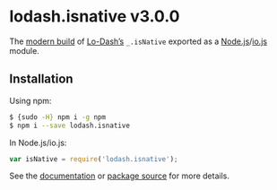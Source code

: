 # lodash.isnative v3.0.0

The [modern build](https://github.com/lodash/lodash/wiki/Build-Differences) of [Lo-Dash’s](https://lodash.com/) `_.isNative` exported as a [Node.js](http://nodejs.org/)/[io.js](https://iojs.org/) module.

## Installation

Using npm:

```bash
$ {sudo -H} npm i -g npm
$ npm i --save lodash.isnative
```

In Node.js/io.js:

```js
var isNative = require('lodash.isnative');
```

See the [documentation](https://lodash.com/docs#isNative) or [package source](https://github.com/lodash/lodash/blob/3.0.0-npm-packages/lodash.isnative) for more details.

